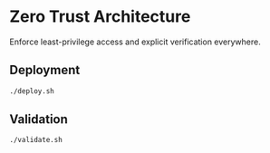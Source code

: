 # Zero Trust Architecture

Enforce least-privilege access and explicit verification everywhere.

## Deployment

```bash
./deploy.sh
```

## Validation

```bash
./validate.sh
```
